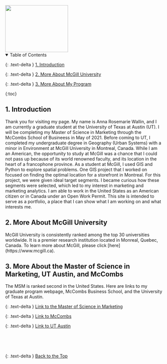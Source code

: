 <img src= "https://user-images.githubusercontent.com/76073032/104860866-ddb6b280-58f2-11eb-8407-0a1f09913cb2.png" width="200" height="150" />



<details open markdown="block">
  <summary>
    Table of Contents
  </summary>
  
  {: .text-delta }
<a href="#intro">1. Introduction</a>

{: .text-delta }
<a href="#undergradlinks">2. More About McGill University</a>

{: .text-delta }
<a href="#gradlinks">3. More About My Program</a><br>

{:toc}

</details>



<h2 id="intro">1. Introduction</h2>
Thank you for visiting my page. My name is Anna Rosemarie Wallin, and I am currently a graduate student at the University of Texas at Austin (UT). I will be completing my Master of Science in Marketing through the McCombs School of Busineess in May of 2021. Before coming to UT, I completed my undergraduate degree in Geography (Urban Systems) with a minor in Environment at McGill University in Montreal, Canada. While I am an American, the opportunity to study at McGill was a chance that I could not pass up because of its world renowned faculty, and its location in the heart of a francophone province.  As a student at McGill, I used GIS and  Python to explore spatial problems.  One GIS project that I worked on focused on finding the optimal location for a storefront in Montreal. For this project, we were given ideal target segments. I became curious how these segments were selected, which led to my interest in marketing and marketing analytics. I am able to work in the United States as an American citizen or in Canada under an Open Work Permit. This site is intended to serve as a portfolio, a place that I can show what I am working on and what interests me.


<h2 id="undergradlinks">2. More About McGill University</h2> 
McGill University is consistently ranked among the top 30  universities worldwide. It is a premier research institution located in Monreal, Quebec, Canada. To learn more about McGill, please click [here](https://www.mcgill.ca). <br>


<h2 id="gradlinks">3. More About the Master of Science in Marketing, UT Austin, and McCombs</h2> 
The MSM is ranked second in the United States. Here are links to my graduate program webpage, McCombs Business School, and the University of Texas at Austin. <br>

{: .text-delta }
[Link to the Master of Science in Marketing](https://www.mccombs.utexas.edu/Master-of-Science-in-Marketing) <br>

{: .text-delta }
[Link to McCombs](https://www.mccombs.utexas.edu) <br>

{: .text-delta }
[Link to UT Austin](https://www.utexas.edu)



<br>
<br>
<br>

{: .text-delta }
<a href="#top">Back to the Top</a>
